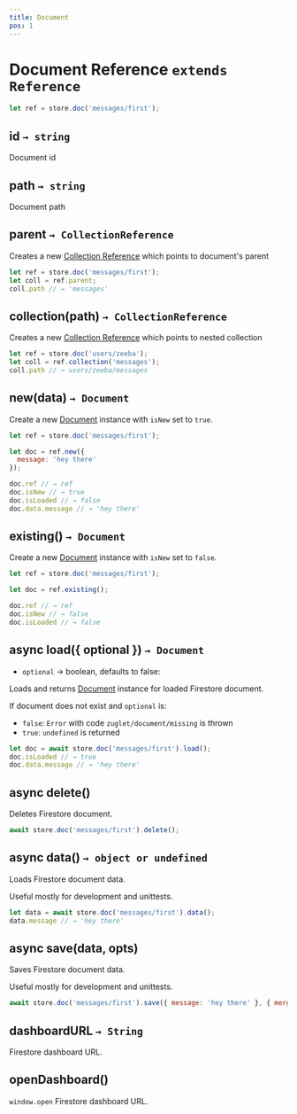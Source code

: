 ```yaml
---
title: Document
pos: 1
---
```


# Document Reference `extends Reference`

``` javascript
let ref = store.doc('messages/first');
```

## id `→ string`

Document id

## path `→ string`

Document path

## parent `→ CollectionReference`

Creates a new [Collection Reference](api/firestore/reference/collection) which points to document's parent

``` javascript
let ref = store.doc('messages/first');
let coll = ref.parent;
coll.path // → 'messages'
```

## collection(path) `→ CollectionReference`

Creates a new [Collection Reference](api/firestore/reference/collection) which points to nested collection

``` javascript
let ref = store.doc('users/zeeba');
let coll = ref.collection('messages');
coll.path // → users/zeeba/messages
```

## new(data) `→ Document`

Create a new [Document](api/firestore/document) instance with `isNew` set to `true`.

``` javascript
let ref = store.doc('messages/first');

let doc = ref.new({
  message: 'hey there'
});

doc.ref // → ref
doc.isNew // → true
doc.isLoaded // → false
doc.data.message // → 'hey there'
```

## existing() `→ Document`

Create a new [Document](api/firestore/document) instance with `isNew` set to `false`.

``` javascript
let ref = store.doc('messages/first');

let doc = ref.existing();

doc.ref // → ref
doc.isNew // → false
doc.isLoaded // → false
```

## async load({ optional }) `→ Document`

* `optional` → boolean, defaults to false:

Loads and returns [Document](api/firestore/document) instance for loaded Firestore document.

If document does not exist and `optional` is:

* `false`: `Error` with code `zuglet/document/missing` is thrown
* `true`: `undefined` is returned

``` javascript
let doc = await store.doc('messages/first').load();
doc.isLoaded // → true
doc.data.message // → 'hey there'
```

## async delete()

Deletes Firestore document.

``` javascript
await store.doc('messages/first').delete();
```

## async data() `→ object or undefined`

Loads Firestore document data.

Useful mostly for development and unittests.

``` javascript
let data = await store.doc('messages/first').data();
data.message // → 'hey there'
```

## async save(data, opts)

Saves Firestore document data.

Useful mostly for development and unittests.

``` javascript
await store.doc('messages/first').save({ message: 'hey there' }, { merge: true });
```

## dashboardURL `→ String`

Firestore dashboard URL.

## openDashboard()

`window.open` Firestore dashboard URL.
